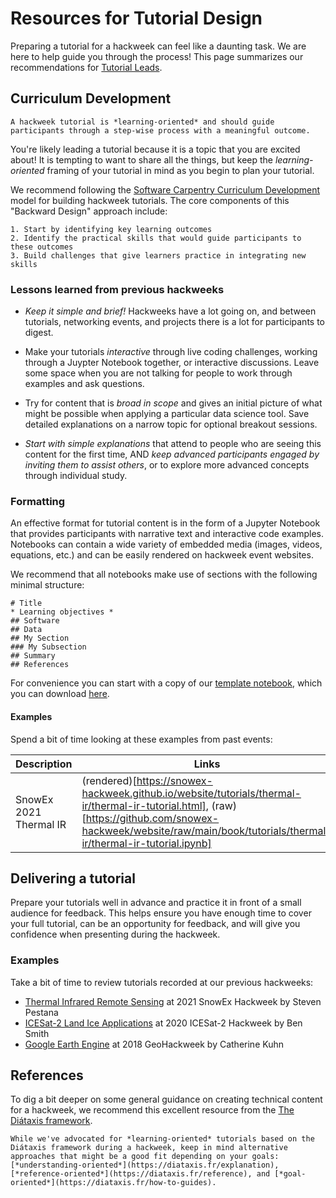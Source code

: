 # Resources for Tutorial Design

Preparing a tutorial for a hackweek can feel like a daunting task. We are here to help guide you through the process! This page summarizes our recommendations for [Tutorial Leads](../services/roles-details.html#tutorial-leads).


## Curriculum Development

```{important}
A hackweek tutorial is *learning-oriented* and should guide participants through a step-wise process with a meaningful outcome.
```

You're likely leading a tutorial because it is a topic that you are excited about! It is tempting to want to share all the things, but keep the *learning-oriented* framing of your tutorial in mind as you begin to plan your tutorial.

We recommend following the [Software Carpentry Curriculum Development](https://carpentries.github.io/curriculum-development/) model for building hackweek tutorials. The core components of this "Backward Design" approach include:

```{note}
1. Start by identifying key learning outcomes
2. Identify the practical skills that would guide participants to these outcomes
3. Build challenges that give learners practice in integrating new skills
```

### Lessons learned from previous hackweeks

* *Keep it simple and brief!* Hackweeks have a lot going on, and between tutorials, networking events, and projects there is a lot for participants to digest.

* Make your tutorials *interactive* through live coding challenges, working through a Juypter Notebook together, or interactive discussions. Leave some space when you are not talking for people to work through examples and ask questions.

* Try for content that is *broad in scope* and gives an initial picture of what might be possible when applying a particular data science tool. Save detailed explanations on a narrow topic for optional breakout sessions.

* *Start with simple explanations* that attend to people who are seeing this content for the first time, AND *keep advanced participants engaged by inviting them to assist others*, or to explore more advanced concepts through individual study.


### Formatting

An effective format for tutorial content is in the form of a Jupyter Notebook that provides participants with narrative text and interactive code examples. Notebooks can contain a wide variety of embedded media (images, videos, equations, etc.) and can be easily rendered on hackweek event websites.

We recommend that all notebooks make use of sections with the following minimal structure:
```
# Title
* Learning objectives *
## Software
## Data
## My Section
### My Subsection
## Summary
## References
```

For convenience you can start with a copy of our [template notebook](https://uwhackweek.github.io/jupyterbook-template/tutorials/example/tutorial-notebook.html), which you can download [here](https://github.com/uwhackweek/jupyterbook-template/raw/main/book/tutorials/example/tutorial-notebook.ipynb).


#### Examples

Spend a bit of time looking at these examples from past events:

| Description | Links |
| - | - |
| SnowEx 2021 Thermal IR | (rendered)[https://snowex-hackweek.github.io/website/tutorials/thermal-ir/thermal-ir-tutorial.html], (raw)[https://github.com/snowex-hackweek/website/raw/main/book/tutorials/thermal-ir/thermal-ir-tutorial.ipynb] |


## Delivering a tutorial

Prepare your tutorials well in advance and practice it in front of a small audience for feedback. This helps ensure you have enough time to cover your full tutorial, can be an opportunity for feedback, and will give you confidence when presenting during the hackweek.

### Examples
Take a bit of time to review tutorials recorded at our previous hackweeks:

- [Thermal Infrared Remote Sensing](https://www.youtube.com/watch?v=dkI0pVYclt0) at 2021 SnowEx Hackweek by Steven Pestana
- [ICESat-2 Land Ice Applications](https://www.youtube.com/watch?v=qtkVd2xc-U8) at 2020 ICESat-2 Hackweek by Ben Smith
- [Google Earth Engine](https://www.youtube.com/watch?v=VMJ1ZO48cwU) at 2018 GeoHackweek by Catherine Kuhn


## References

To dig a bit deeper on some general guidance on creating technical content for a hackweek, we recommend this excellent resource from the [The Diátaxis framework](https://diataxis.fr).

```{note}
While we've advocated for *learning-oriented* tutorials based on the Diátaxis framework during a hackweek, keep in mind alternative approaches that might be a good fit depending on your goals: [*understanding-oriented*](https://diataxis.fr/explanation), [*reference-oriented*](https://diataxis.fr/reference), and [*goal-oriented*](https://diataxis.fr/how-to-guides).
```
